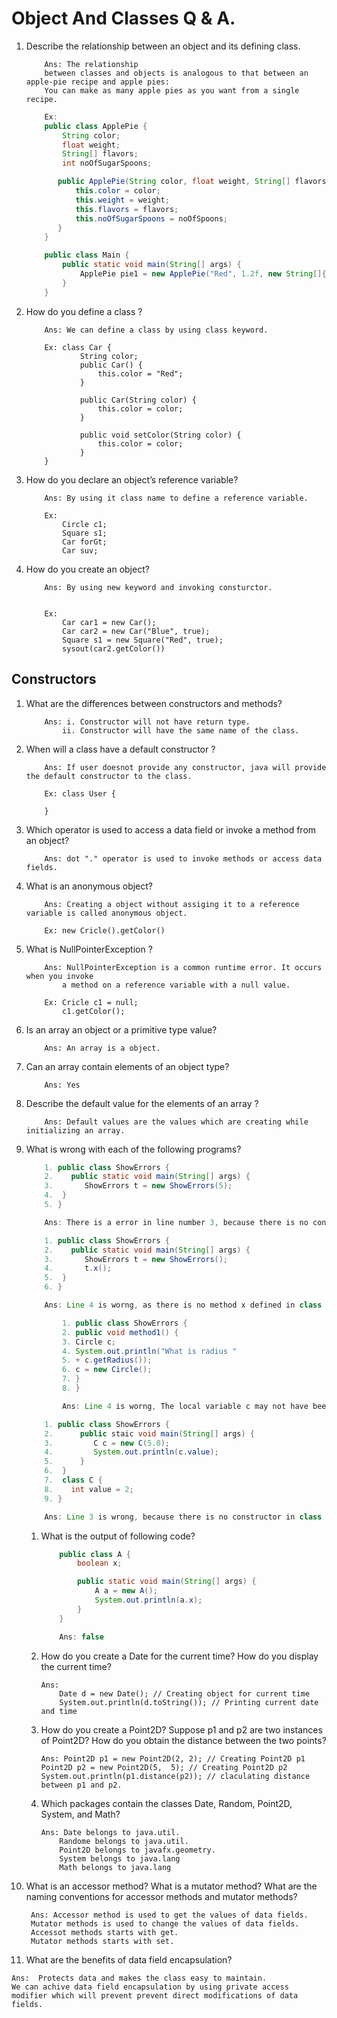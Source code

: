 # Object And Classes Q & A.


1. Describe the relationship between an object and its defining class.
    ```
        Ans: The relationship
        between classes and objects is analogous to that between an apple-pie recipe and apple pies:
        You can make as many apple pies as you want from a single recipe.
    ```

    ```java
        Ex: 
        public class ApplePie {
            String color;
            float weight;
            String[] flavors;
            int noOfSugarSpoons;

           public ApplePie(String color, float weight, String[] flavors, int noOfSpoons) {
               this.color = color;
               this.weight = weight;
               this.flavors = flavors;
               this.noOfSugarSpoons = noOfSpoons;
           }
        }

        public class Main {
            public static void main(String[] args) {
                ApplePie pie1 = new ApplePie("Red", 1.2f, new String[]{"Pineapple"}, 4);
            }
        }
    ```

1. How do you define a class ?

    ```
        Ans: We can define a class by using class keyword.

        Ex: class Car {
                String color;
                public Car() {
                    this.color = "Red";
                }

                public Car(String color) {
                    this.color = color;
                }

                public void setColor(String color) {
                    this.color = color;
                }
        }
    ```

1. How do you declare an object’s reference variable?

    ```
        Ans: By using it class name to define a reference variable.

        Ex:
            Circle c1;
            Square s1;
            Car forGt;
            Car suv;
    ```

1. How do you create an object?

    ```
        Ans: By using new keyword and invoking consturctor.

        
        Ex:
            Car car1 = new Car();
            Car car2 = new Car("Blue", true);
            Square s1 = new Square("Red", true);
            sysout(car2.getColor())
    ```

## Constructors

1. What are the differences between constructors and methods?

    ```
        Ans: i. Constructor will not have return type.
            ii. Constructor will have the same name of the class.
    ```

1. When will a class have a default constructor ?

    ```
        Ans: If user doesnot provide any constructor, java will provide the default constructor to the class.

        Ex: class User {
          
        }
    ```

1. Which operator is used to access a data field or invoke a method from an object?

    ```
        Ans: dot "." operator is used to invoke methods or access data fields.
    ```

1. What is an anonymous object?

    ```
        Ans: Creating a object without assiging it to a reference variable is called anonymous object.

        Ex: new Cricle().getColor()
    ```

1. What is NullPointerException ?

    ```
        Ans: NullPointerException is a common runtime error. It occurs when you invoke
            a method on a reference variable with a null value.
        
        Ex: Cricle c1 = null;
            c1.getColor();
    ```

1. Is an array an object or a primitive type value?

    ```
        Ans: An array is a object.
    ```

1. Can an array contain elements of an object type?

    ```
        Ans: Yes
    ```

1. Describe the default value for the elements of an array ?

    ```
        Ans: Default values are the values which are creating while initializing an array.
    ```

1. What is wrong with each of the following programs?

    ```java
        1. public class ShowErrors {
        2.    public static void main(String[] args) {
        3.       ShowErrors t = new ShowErrors(5);
        4.  }
        5. }

        Ans: There is a error in line number 3, because there is no constructor in ShowErrors class, which is taking int as a argument.
    ```

    ```java
        1. public class ShowErrors {
        2.    public static void main(String[] args) {
        3.       ShowErrors t = new ShowErrors();
        4.       t.x();
        5.  }
        6. }

        Ans: Line 4 is worng, as there is no method x defined in class ShowErrors.
    ```

    ```java
            1. public class ShowErrors {
            2. public void method1() {
            3. Circle c;
            4. System.out.println("What is radius "
            5. + c.getRadius());
            6. c = new Circle();
            7. }
            8. }

            Ans: Line 4 is worng, The local variable c may not have been initialized.
    ```

    ```java
        1. public class ShowErrors {
        2.      public staic void main(String[] args) {
        3.         C c = new C(5.0);
        4.         System.out.println(c.value);
        5.      }
        6.  }
        7.  class C {
        8.    int value = 2;
        9. }

        Ans: Line 3 is wrong, because there is no constructor in class C which takes dobule/float as argument.
    ```

    1. What is the output of following  code?

        ```java
            public class A {
                boolean x;

                public static void main(String[] args) {
                    A a = new A();
                    System.out.println(a.x);
                }
            }

            Ans: false
        ```

    1. How do you create a Date for the current time? How do you display the current time?

        ```
        Ans: 
            Date d = new Date(); // Creating object for current time
            System.out.println(d.toString()); // Printing current date and time
        ```

    1. How do you create a Point2D? Suppose p1 and p2 are two instances of Point2D?
        How do you obtain the distance between the two points?

        ```
        Ans: Point2D p1 = new Point2D(2, 2); // Creating Point2D p1
		Point2D p2 = new Point2D(5,  5); // Creating Point2D p2
		System.out.println(p1.distance(p2)); // claculating distance between p1 and p2.
        ```
    
    1.  Which packages contain the classes Date, Random, Point2D, System, and Math?

        ```
        Ans: Date belongs to java.util.
            Randome belongs to java.util.
            Point2D belongs to javafx.geometry.
            System belongs to java.lang
            Math belongs to java.lang
        ```
    
1. What is an accessor method? What is a mutator method? What are the naming conventions for accessor methods and mutator methods?

    ```
     Ans: Accessor method is used to get the values of data fields.
     Mutator methods is used to change the values of data fields.
     Accessot methods starts with get.
     Mutator methods starts with set.
    ```

1. What are the benefits of data field encapsulation?

```
Ans:  Protects data and makes the class easy to maintain.
We can achive data field encapsulation by using private access modifier which will prevent prevent direct modifications of data fields.
```